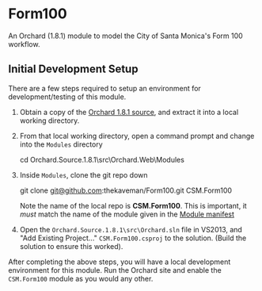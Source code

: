 ﻿# Form100

An Orchard (1.8.1) module to model the City of Santa Monica's Form 100 workflow.

## Initial Development Setup

There are a few steps required to setup an environment for development/testing of this module.

  1. Obtain a copy of the [Orchard 1.8.1 source](https://orchard.codeplex.com/releases), 
and extract it into a local working directory.
  
  2. From that local working directory, open a command prompt and change into the `Modules` directory

        cd Orchard.Source.1.8.1\src\Orchard.Web\Modules
  
  3. Inside `Modules`, clone the git repo down

        git clone git@github.com:thekaveman/Form100.git CSM.Form100  

     Note the name of the local repo is **CSM.Form100**.
	 This is important, it *must* match the name of the module given in the [Module manifest](Module.txt)

  4. Open the `Orchard.Source.1.8.1\src\Orchard.sln` file in VS2013, and 
"Add Existing Project..." `CSM.Form100.csproj` to the solution. (Build the solution to ensure this worked).

After completing the above steps, you will have a local development environment for this module. 
Run the Orchard site and enable the `CSM.Form100` module as you would any other.
